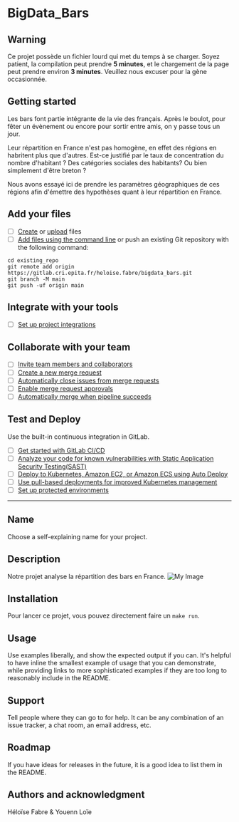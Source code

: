 # BigData_Bars

## Warning 
Ce projet possède un fichier lourd qui met du temps à se charger. Soyez patient, la compilation peut prendre **5 minutes**, et le chargement de la page peut prendre environ **3 minutes**. Veuillez nous excuser pour la gène occasionnée.
## Getting started

Les bars font partie intégrante de la vie des français.
Après le boulot, pour fêter un évènement ou encore pour sortir entre amis, on y passe tous un jour.

Leur répartition en France n'est pas homogène, en effet des régions en habritent plus que d'autres.
Est-ce justifié par le taux de concentration du nombre d'habitant ? Des catégories sociales des habitants? Ou bien simplement d'être breton ?

Nous avons essayé ici de prendre les paramètres géographiques de ces régions afin d'émettre des hypothèses quant à leur répartition en France.


## Add your files

- [ ] [Create](https://docs.gitlab.com/ee/user/project/repository/web_editor.html#create-a-file) or [upload](https://docs.gitlab.com/ee/user/project/repository/web_editor.html#upload-a-file) files
- [ ] [Add files using the command line](https://docs.gitlab.com/ee/gitlab-basics/add-file.html#add-a-file-using-the-command-line) or push an existing Git repository with the following command:

```
cd existing_repo
git remote add origin https://gitlab.cri.epita.fr/heloise.fabre/bigdata_bars.git
git branch -M main
git push -uf origin main
```

## Integrate with your tools

- [ ] [Set up project integrations](https://gitlab.cri.epita.fr/heloise.fabre/bigdata_bars/-/settings/integrations)

## Collaborate with your team

- [ ] [Invite team members and collaborators](https://docs.gitlab.com/ee/user/project/members/)
- [ ] [Create a new merge request](https://docs.gitlab.com/ee/user/project/merge_requests/creating_merge_requests.html)
- [ ] [Automatically close issues from merge requests](https://docs.gitlab.com/ee/user/project/issues/managing_issues.html#closing-issues-automatically)
- [ ] [Enable merge request approvals](https://docs.gitlab.com/ee/user/project/merge_requests/approvals/)
- [ ] [Automatically merge when pipeline succeeds](https://docs.gitlab.com/ee/user/project/merge_requests/merge_when_pipeline_succeeds.html)

## Test and Deploy

Use the built-in continuous integration in GitLab.

- [ ] [Get started with GitLab CI/CD](https://docs.gitlab.com/ee/ci/quick_start/index.html)
- [ ] [Analyze your code for known vulnerabilities with Static Application Security Testing(SAST)](https://docs.gitlab.com/ee/user/application_security/sast/)
- [ ] [Deploy to Kubernetes, Amazon EC2, or Amazon ECS using Auto Deploy](https://docs.gitlab.com/ee/topics/autodevops/requirements.html)
- [ ] [Use pull-based deployments for improved Kubernetes management](https://docs.gitlab.com/ee/user/clusters/agent/)
- [ ] [Set up protected environments](https://docs.gitlab.com/ee/ci/environments/protected_environments.html)

***

## Name
Choose a self-explaining name for your project.

## Description
Notre projet analyse la répartition des bars en France.
![My Image](data/img.jpg)


## Installation
Pour lancer ce projet, vous pouvez directement faire un ``make run``.


## Usage
Use examples liberally, and show the expected output if you can. It's helpful to have inline the smallest example of usage that you can demonstrate, while providing links to more sophisticated examples if they are too long to reasonably include in the README.

## Support
Tell people where they can go to for help. It can be any combination of an issue tracker, a chat room, an email address, etc.

## Roadmap
If you have ideas for releases in the future, it is a good idea to list them in the README.

## Authors and acknowledgment
Héloïse Fabre & Youenn Loïe
